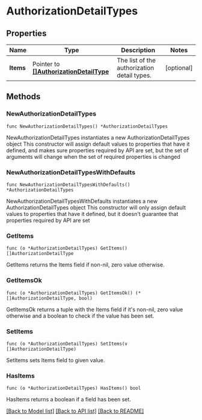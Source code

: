 # AuthorizationDetailTypes

## Properties

Name | Type | Description | Notes
------------ | ------------- | ------------- | -------------
**Items** | Pointer to [**[]AuthorizationDetailType**](AuthorizationDetailType.md) | The list of the authorization detail types. | [optional] 

## Methods

### NewAuthorizationDetailTypes

`func NewAuthorizationDetailTypes() *AuthorizationDetailTypes`

NewAuthorizationDetailTypes instantiates a new AuthorizationDetailTypes object
This constructor will assign default values to properties that have it defined,
and makes sure properties required by API are set, but the set of arguments
will change when the set of required properties is changed

### NewAuthorizationDetailTypesWithDefaults

`func NewAuthorizationDetailTypesWithDefaults() *AuthorizationDetailTypes`

NewAuthorizationDetailTypesWithDefaults instantiates a new AuthorizationDetailTypes object
This constructor will only assign default values to properties that have it defined,
but it doesn't guarantee that properties required by API are set

### GetItems

`func (o *AuthorizationDetailTypes) GetItems() []AuthorizationDetailType`

GetItems returns the Items field if non-nil, zero value otherwise.

### GetItemsOk

`func (o *AuthorizationDetailTypes) GetItemsOk() (*[]AuthorizationDetailType, bool)`

GetItemsOk returns a tuple with the Items field if it's non-nil, zero value otherwise
and a boolean to check if the value has been set.

### SetItems

`func (o *AuthorizationDetailTypes) SetItems(v []AuthorizationDetailType)`

SetItems sets Items field to given value.

### HasItems

`func (o *AuthorizationDetailTypes) HasItems() bool`

HasItems returns a boolean if a field has been set.


[[Back to Model list]](../README.md#documentation-for-models) [[Back to API list]](../README.md#documentation-for-api-endpoints) [[Back to README]](../README.md)


